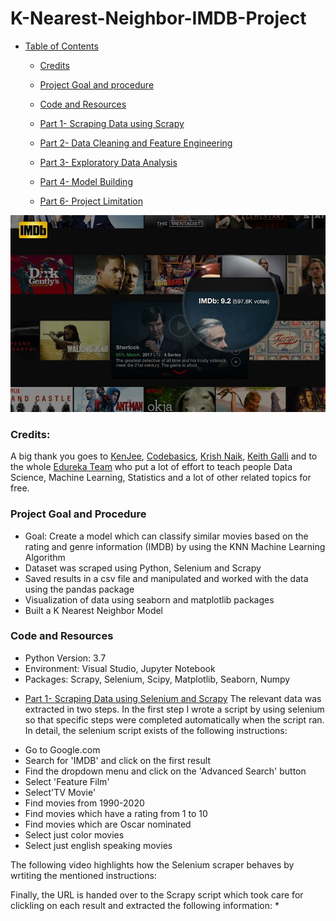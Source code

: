 # K-Nearest-Neighbor-IMDB-Project



+ [Table of Contents](#sub-sub-heading-1)
    + [Credits](#credits)
    + [Project Goal and procedure](#project-goal-and-procedure)
    + [Code and Resources](#code-and-resources)
    + [Part 1- Scraping Data using Scrapy](#part-1--scraping-data-using-scrapy)
    + [Part 2- Data Cleaning and Feature Engineering](#part-2--data-cleaning-and-feature-engineering)
    + [Part 3- Exploratory Data Analysis](#part-3--exploratory-data-analysis)
    + [Part 4- Model Building](#part-4--model-building)
  
    + [Part 6- Project Limitation](#part-6--project-limitation)

<img src='./images/image1.jpg' width=600>


 ### Credits: 
 A big thank you goes to [KenJee](https://www.youtube.com/channel/UCiT9RITQ9PW6BhXK0y2jaeg), [Codebasics](https://www.youtube.com/channel/UCh9nVJoWXmFb7sLApWGcLPQ), [Krish Naik](https://www.youtube.com/user/krishnaik06), [Keith Galli](https://www.youtube.com/channel/UCq6XkhO5SZ66N04IcPbqNcw)  and to the whole [Edureka Team](https://www.youtube.com/user/edurekaIN) who put a lot of effort to teach people Data Science, Machine Learning, Statistics and a lot of other related topics for free.
 
 
 ### Project Goal and Procedure
 * Goal: Create a model which can classify similar movies based on the rating and genre information (IMDB) by using the KNN Machine Learning Algorithm
 * Dataset was scraped using Python, Selenium and Scrapy
 * Saved results in a csv file and manipulated and worked with the data using the pandas package
 * Visualization of data using seaborn and matplotlib packages
 * Built a K Nearest Neighbor Model
 
 ### Code and Resources
 * Python Version: 3.7
 * Environment: Visual Studio, Jupyter Notebook
 * Packages: Scrapy, Selenium, Scipy, Matplotlib, Seaborn, Numpy
 
 + [Part 1- Scraping Data using Selenium and Scrapy](#part-1--scraping-data-using-selenium-and-scrapy)
 The relevant data was extracted in two steps. In the first step I wrote a script by using selenium so that specific steps were completed automatically when the script ran.
 In detail, the selenium script exists of the following instructions:
 
 * Go to Google.com
 * Search for 'IMDB' and click on the first result
 * Find the dropdown menu and click on the 'Advanced Search' button
 * Select 'Feature Film'
 * Select'TV Movie'
 * Find movies from 1990-2020
 * Find movies which have a rating from 1 to 10
 * Find movies which are Oscar nominated
 * Select just color movies
 * Select just english speaking movies
 
 The following video highlights how the Selenium scraper behaves by wrtiting the mentioned instructions:
 
 
 
 
 
 
 Finally, the URL is handed over to the Scrapy script which took care for clickling on each result and extracted the following information:
 *
 
 
 
 
 
